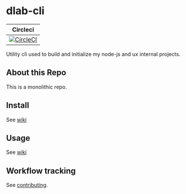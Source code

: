 # dlab-cli

Circleci |
:---: |
[![CircleCI](https://circleci.com/gh/dual-lab/dlab-cli/tree/master.svg?style=svg)](https://circleci.com/gh/dual-lab/dlab-cli/tree/master)|

Utility cli used to build and initialize my node-js and ux internal projects.

## About this Repo

This is a monolithic repo.

## Install

See [wiki](https://github.com/dual-lab/dlab-cli/wiki)

## Usage

See [wiki](https://github.com/dual-lab/dlab-cli/wiki)

## Workflow tracking

See [contributing](contributing.md).
